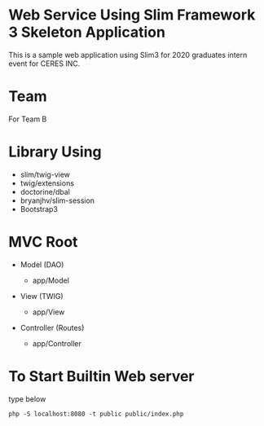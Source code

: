 # Web Service Using Slim Framework 3 Skeleton Application

This is a sample web application using Slim3 for 2020 graduates intern event for CERES INC.

# Team 

For Team B

# Library Using

- slim/twig-view
- twig/extensions
- doctorine/dbal
- bryanjhv/slim-session
- Bootstrap3
 
# MVC Root

- Model (DAO)
   - app/Model

- View (TWIG)
   - app/View

- Controller (Routes)
   - app/Controller
   
# To Start Builtin Web server

type below

    php -S localhost:8080 -t public public/index.php
